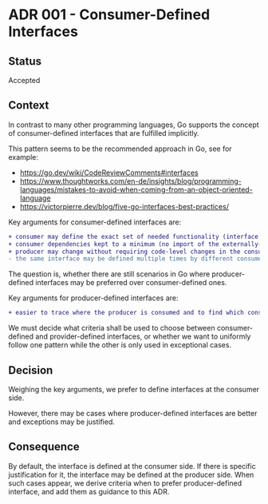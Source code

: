 # ADR 001 - Consumer-Defined Interfaces

## Status

Accepted

## Context

In contrast to many other programming languages, Go supports the concept of consumer-defined interfaces that are fulfilled implicitly.

This pattern seems to be the recommended approach in Go, see for example:

- https://go.dev/wiki/CodeReviewComments#interfaces
- https://www.thoughtworks.com/en-de/insights/blog/programming-languages/mistakes-to-avoid-when-coming-from-an-object-oriented-language
- https://victorpierre.dev/blog/five-go-interfaces-best-practices/

Key arguments for consumer-defined interfaces are:

```diff
+ consumer may define the exact set of needed functionality (interface segregation)
+ consumer dependencies kept to a minimum (no import of the externally-defined interface)
+ producer may change without requiring code-level changes in the consumer (e.g., use adaptor to make it comply to the old interface)
- the same interface may be defined multiple times by different consumers
```

The question is, whether there are still scenarios in Go where producer-defined interfaces may be preferred over consumer-defined ones.

Key arguments for producer-defined interfaces are:

```diff
+ easier to trace where the producer is consumed and to find which consumers will break upon changes of the producer
```

We must decide what criteria shall be used to choose between consumer-defined and provider-defined interfaces, or whether we want to uniformly follow one pattern while the other is only used in exceptional cases.

## Decision

Weighing the key arguments, we prefer to define interfaces at the consumer side.

However, there may be cases where producer-defined interfaces are better and exceptions may be justified.

## Consequence

By default, the interface is defined at the consumer side.
If there is specific justification for it, the interface may be defined at the producer side.
When such cases appear, we derive criteria when to prefer producer-defined interface, and add them as guidance to this ADR.
